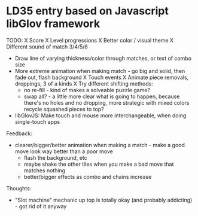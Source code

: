 LD35 entry based on Javascript libGlov framework
============================

TODO:
X Score
X Level progressions
X Better color / visual theme
X Different sound of match 3/4/5/6
* Draw line of varying thickness/color through matches, or text of combo size
* More extreme animation when making match - go big and solid, then fade out, flash background
X Touch events
X Animate piece removals, droppings, 3 of a kinds
X Try different shifting methods:
  - no re-fill - kind of makes a solveable puzzle game?
  - swap all? - a little more clear what is going to happen, because there's no holes and no dropping, more strategic with mixed colors
  recycle squashed pieces to top?
* libGlovJS: Make touch and mouse more interchangeable, when doing single-touch apps

Feedback:
  * clearer/bigger/better animation when making a match - make a good move look way better than a poor move
    - flash the background, etc
    - maybe shake the other tiles when you make a bad move that matches nothing
    - better/bigger effects as combo and chains increase

Thoughts:
  * "Slot machine" mechanic up top is totally okay (and probably addicting) - got rid of it anyway
